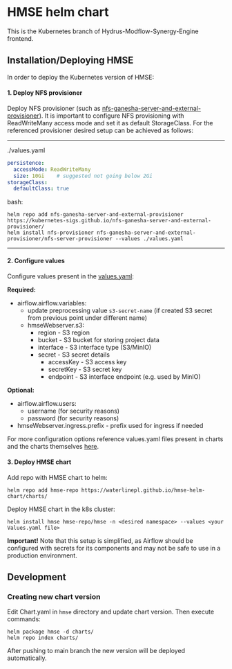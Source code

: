 # HMSE helm chart

This is the Kubernetes branch of Hydrus-Modflow-Synergy-Engine frontend.

## Installation/Deploying HMSE

In order to deploy the Kubernetes version of HMSE:

#### 1. Deploy NFS provisioner
Deploy NFS provisioner (such as [nfs-ganesha-server-and-external-provisioner](https://github.com/kubernetes-sigs/nfs-ganesha-server-and-external-provisioner/tree/master/charts/nfs-server-provisioner)).
It is important to configure NFS provisioning with ReadWriteMany access mode and set it as default StorageClass. For
the referenced provisioner desired setup can be achieved as follows:

---
./values.yaml

```yaml
persistence:
  accessMode: ReadWriteMany
  size: 10Gi    # suggested not going below 2Gi
storageClass:
  defaultClass: true
```

bash:

```
helm repo add nfs-ganesha-server-and-external-provisioner https://kubernetes-sigs.github.io/nfs-ganesha-server-and-external-provisioner/
helm install nfs-provisioner nfs-ganesha-server-and-external-provisioner/nfs-server-provisioner --values ./values.yaml
```

---

#### 2. Configure values
Configure values present in
   the [values.yaml](https://github.com/WaterlinePL/hmse-helm-chart/blob/main/hmse/values.yaml):

**Required:**

* airflow.airflow.variables:
    * update preprocessing value `s3-secret-name` (if created S3 secret from previous point under different name)
    * hmseWebserver.s3:
        * region - S3 region
        * bucket - S3 bucket for storing project data
        * interface - S3 interface type (S3/MinIO)
        * secret - S3 secret details
          * accessKey - S3 access key
          * secretKey - S3 secret key
          * endpoint - S3 interface endpoint (e.g. used by MinIO)

**Optional:**

* airflow.airflow.users:
    * username (for security reasons)
    * password (for security reasons)
* hmseWebserver.ingress.prefix - prefix used for ingress if needed

For more configuration options reference values.yaml files present in charts and the charts themselves
[here](https://github.com/WaterlinePL/hmse-helm-chart/blob/main/hmse/).

#### 3. Deploy HMSE chart
Add repo with HMSE chart to helm:
```
helm repo add hmse-repo https://waterlinepl.github.io/hmse-helm-chart/charts/
```

Deploy HMSE chart in the k8s cluster:
```
helm install hmse hmse-repo/hmse -n <desired namespace> --values <your Values.yaml file>
```

**Important!**
Note that this setup is simplified, as Airflow should be configured with secrets for its components and may not be safe 
to use in a production environment. 

## Development

### Creating new chart version
Edit Chart.yaml in `hmse` directory and update chart version. Then execute commands:
```
helm package hmse -d charts/
helm repo index charts/
```
After pushing to main branch the new version will be deployed automatically.